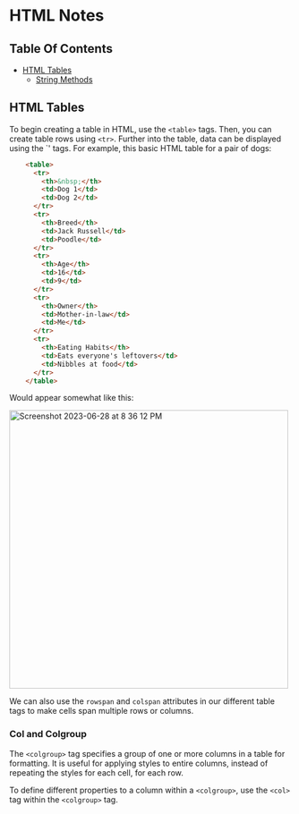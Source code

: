 # HTML Notes

## Table Of Contents

- [HTML Tables](#html-tables)
  * [String Methods](#string-methods)

## HTML Tables

To begin creating a table in HTML, use the `<table>` tags. Then, you can create table rows using `<tr>`. Further into the table, data can be displayed using the `<td>' tags. For example, this basic HTML table for a pair of dogs:

```HTML
    <table>
      <tr>
        <th>&nbsp;</th>
        <td>Dog 1</td>
        <td>Dog 2</td>
      </tr>
      <tr>
        <th>Breed</th>
        <td>Jack Russell</td>
        <td>Poodle</td>
      </tr>
      <tr>
        <th>Age</th>
        <td>16</td>
        <td>9</td>
      </tr>
      <tr>
        <th>Owner</th>
        <td>Mother-in-law</td>
        <td>Me</td>
      </tr>
      <tr>
        <th>Eating Habits</th>
        <td>Eats everyone's leftovers</td>
        <td>Nibbles at food</td>
      </tr>
    </table>
```

Would appear somewhat like this:

<img width="498" alt="Screenshot 2023-06-28 at 8 36 12 PM" src="https://github.com/DevVivan/odin-project/assets/130225932/bef37bb0-df4d-43c3-8e91-d7513c07d853">

We can also use the `rowspan` and `colspan` attributes in our different table tags to make cells span multiple rows or columns.

### Col and Colgroup

The `<colgroup>` tag specifies a group of one or more columns in a table for formatting. It is useful for applying styles to entire columns, instead of repeating the styles for each cell, for each row.

To define different properties to a column within a `<colgroup>`, use the `<col>` tag within the `<colgroup>` tag.


